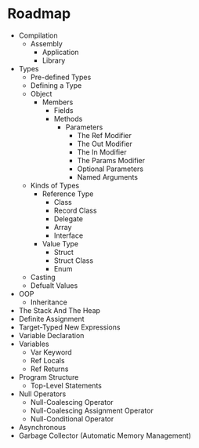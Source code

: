 # Roadmap

- Compilation
  - Assembly
    - Application
    - Library
- Types
  - Pre-defined Types
  - Defining a Type
  - Object
    - Members
      - Fields
      - Methods
        - Parameters
          - The Ref Modifier
          - The Out Modifier
          - The In Modifier
          - The Params Modifier
          - Optional Parameters
          - Named Arguments
  - Kinds of Types
    - Reference Type
      - Class
      - Record Class
      - Delegate
      - Array
      - Interface
    - Value Type
      - Struct
      - Struct Class
      - Enum
  - Casting
  - Defualt Values
- OOP
  - Inheritance
- The Stack And The Heap
- Definite Assignment
- Target-Typed New Expressions
- Variable Declaration
- Variables
  - Var Keyword
  - Ref Locals
  - Ref Returns
- Program Structure
  - Top-Level Statements
- Null Operators
  - Null-Coalescing Operator
  - Null-Coalescing Assignment Operator
  - Null-Conditional Operator
- Asynchronous
- Garbage Collector (Automatic Memory Management)
